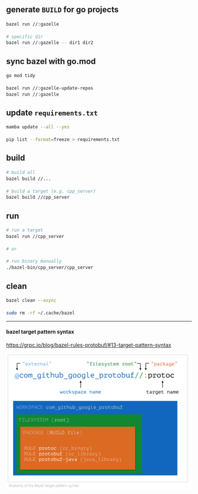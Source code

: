 ## generate `BUILD` for go projects

```bash
bazel run //:gazelle

# specific dir
bazel run //:gazelle -- dir1 dir2
```

## sync bazel with go.mod

```bash
go mod tidy

bazel run //:gazelle-update-repos
bazel run //:gazelle
```

## update `requirements.txt`

```bash
mamba update --all --yes

pip list --format=freeze > requirements.txt
```

## build

```bash
# build all
bazel build //...

# build a target (e.g. cpp_server)
bazel build //cpp_server
```

## run

```bash
# run a target
bazel run //cpp_server

# or

# run binary manually
./bazel-bin/cpp_server/cpp_server
```

## clean

```bash
bazel clean --async

sudo rm -rf ~/.cache/bazel
```

---

#### bazel target pattern syntax

https://grpc.io/blog/bazel-rules-protobuf/#13-target-pattern-syntax

![](./target-pattern-syntax.png)
